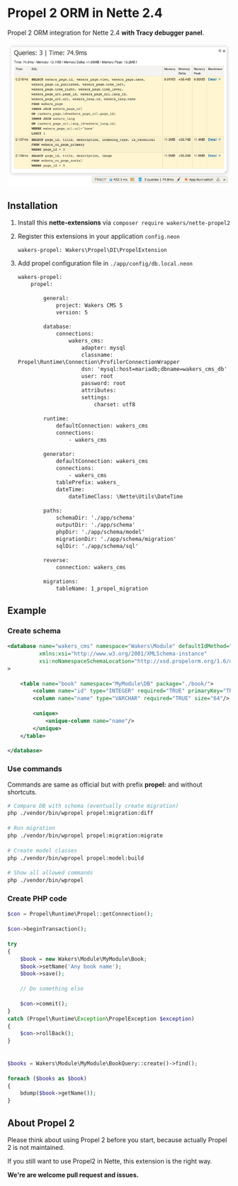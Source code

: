 # Propel 2 ORM in Nette 2.4

Propel 2 ORM integration for Nette 2.4 **with Tracy debugger panel**.

![Tracy Debugger](docs/tracy-debugger.png)


## Installation

1. Install this **nette-extensions** via `composer require wakers/nette-propel2`

2. Register this extensions in your application `config.neon`

    ```neon
    wakers-propel: Wakers\Propel\DI\PropelExtension
    ```

3. Add propel configuration file in `./app/config/db.local.neon` 

    ```neon
    wakers-propel:
        propel:
    
            general:
                project: Wakers CMS 5
                version: 5
    
            database:
                connections:
                    wakers_cms:
                        adapter: mysql
                        classname: Propel\Runtime\Connection\ProfilerConnectionWrapper
                        dsn: 'mysql:host=mariadb;dbname=wakers_cms_db'
                        user: root
                        password: root
                        attributes:
                        settings:
                            charset: utf8
    
            runtime:
                defaultConnection: wakers_cms
                connections:
                    - wakers_cms
    
            generator:
                defaultConnection: wakers_cms
                connections:
                    - wakers_cms
                tablePrefix: wakers_
                dateTime:
                    dateTimeClass: \Nette\Utils\DateTime
    
            paths:
                schemaDir: './app/schema'
                outputDir: './app/schema'
                phpDir: './app/schema/model'
                migrationDir: './app/schema/migration'
                sqlDir: './app/schema/sql'
    
            reverse:
                connection: wakers_cms
    
            migrations:
                tableName: 1_propel_migration
    ```

## Example

### Create schema
```xml
<database name="wakers_cms" namespace="Wakers\Module" defaultIdMethod="native"
          xmlns:xsi="http://www.w3.org/2001/XMLSchema-instance"
          xsi:noNamespaceSchemaLocation="http://xsd.propelorm.org/1.6/database.xsd"
>

    <table name="book" namespace="MyModule\DB" package="./book/">
        <column name="id" type="INTEGER" required="TRUE" primaryKey="TRUE" autoIncrement="TRUE"/>
        <column name="name" type="VARCHAR" required="TRUE" size="64"/>
    
        <unique>
            <unique-column name="name"/>
        </unique>
    </table>
    
</database>
```

### Use commands
Commands are same as official but with prefix **propel:** and without shortcuts.

```bash
# Compare DB with schema (eventually create migration)
php ./vendor/bin/wpropel propel:migration:diff

# Run migration
php ./vendor/bin/wpropel propel:migration:migrate

# Create model classes
php ./vendor/bin/wpropel propel:model:build

# Show all allowed commands
php ./vendor/bin/wpropel
```

### Create PHP code
```php
$con = Propel\Runtime\Propel::getConnection();

$con->beginTransaction();

try
{
    $book = new Wakers\Module\MyModule\Book;
    $book->setName('Any book name');
    $book->save();
    
    // Do something else
    
    $con->commit();
}
catch (Propel\Runtime\Exception\PropelException $exception)
{
    $con->rollBack();
}


$books = Wakers\Module\MyModule\BookQuery::create()->find();

foreach ($books as $book)
{
    bdump($book->getName());
}
```


## About Propel 2

Please think about using Propel 2 before you start, because actually Propel 2 is not maintained.

If you still want to use Propel2 in Nette, this extension is the right way.

**We're are welcome pull request and issues.**